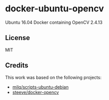 # docker-ubuntu-opencv

Ubuntu 16.04 Docker containing OpenCV 2.4.13

## License

MIT

## Credits

This work was based on the following projects:
* [milq/scripts-ubuntu-debian](https://github.com/milq/scripts-ubuntu-debian)
* [steeve/docker-opencv](https://github.com/steeve/docker-opencv)